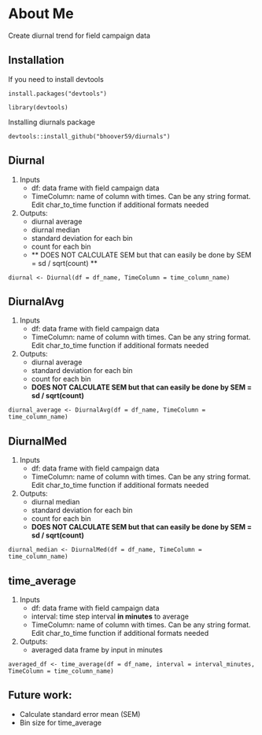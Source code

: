 # About Me
Create diurnal trend for field campaign data
## Installation
If you need to install devtools
```
install.packages("devtools")
```
```
library(devtools)
```
Installing diurnals package
```
devtools::install_github("bhoover59/diurnals")
```

## Diurnal
1. Inputs
   - df: data frame with field campaign data
   - TimeColumn: name of column with times. Can be any string format. Edit char_to_time function if additional formats needed
2. Outputs:
   - diurnal average
   - diurnal median
   - standard deviation for each bin
   - count for each bin
   - ** DOES NOT CALCULATE SEM but that can easily be done by SEM = sd / sqrt(count) **
```
diurnal <- Diurnal(df = df_name, TimeColumn = time_column_name)
```
## DiurnalAvg
1. Inputs
   - df: data frame with field campaign data
   - TimeColumn: name of column with times. Can be any string format. Edit char_to_time function if additional formats needed
2. Outputs:
   - diurnal average
   - standard deviation for each bin
   - count for each bin
   - **DOES NOT CALCULATE SEM but that can easily be done by SEM = sd / sqrt(count)**
```
diurnal_average <- DiurnalAvg(df = df_name, TimeColumn = time_column_name)
```
## DiurnalMed
1. Inputs
   - df: data frame with field campaign data
   - TimeColumn: name of column with times. Can be any string format. Edit char_to_time function if additional formats needed
2. Outputs:
   - diurnal median
   - standard deviation for each bin
   - count for each bin
   - **DOES NOT CALCULATE SEM but that can easily be done by SEM = sd / sqrt(count)**
```
diurnal_median <- DiurnalMed(df = df_name, TimeColumn = time_column_name)
```
## time_average
1. Inputs
   - df: data frame with field campaign data
   - interval: time step interval **in minutes** to average
   - TimeColumn: name of column with times. Can be any string format. Edit char_to_time function if additional formats needed
2. Outputs:
   - averaged data frame by input in minutes
```
averaged_df <- time_average(df = df_name, interval = interval_minutes, TimeColumn = time_column_name)
```

## Future work:
   - Calculate standard error mean (SEM)
   - Bin size for time_average
